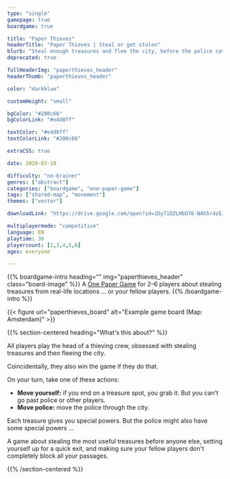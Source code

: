```yaml
---
type: "single"
gamepage: true
boardgame: true

title: "Paper Thieves"
headerTitle: "Paper Thieves | Steal or get stolen"
blurb: "Steal enough treasures and flee the city, before the police catches you!"
deprecated: true

fullHeaderImg: "paperthieves_header"
headerThumb: "paperthieves_header"

color: "darkblue"

customHeight: "small"

bgColor: "#200c66"
bgColorLink: "#e4d8ff"

textColor: "#e4d8ff"
textColorLink: "#200c66"

extraCSS: true

date: 2020-03-18

difficulty: "no-brainer"
genres: ["abstract"]
categories: ["boardgame", "one-paper-game"]
tags: ["shared-map", "movement"]
themes: ["vector"]

downloadLink: "https://drive.google.com/open?id=1Dy71DZLHbO76-NAh5r4zEJbmIUNicY7q"

multiplayermode: "competitive"
language: EN
playtime: 30
playercount: [2,3,4,5,6]
ages: everyone

---
```


{{% boardgame-intro heading="" img="paperthieves_header" class="board-image" %}}
A [One Paper Game](/boardgames#one-paper-games) for 2–6 players about stealing treasures from real-life locations ... or your fellow players.
{{% /boardgame-intro %}}

<div class="board-image">
	{{< figure url="paperthieves_board" alt="Example game board (Map: Amsterdam)" >}}
</div>

{{% section-centered heading="What's this about?" %}}

All players play the head of a thieving crew, obsessed with stealing treasures and then fleeing the city.

Coincidentally, they also win the game if they do that.

On your turn, take one of these actions:
- **Move yourself:** if you end on a treasure spot, you grab it. But you can't go past police or other players.</li>
- **Move police:** move the police through the city.

Each treasure gives you special powers. But the police might also have some special powers ...

A game about stealing the most useful treasures before anyone else, setting yourself up for a quick exit, and making sure your fellow players don't completely block all your passages.

{{% /section-centered %}}